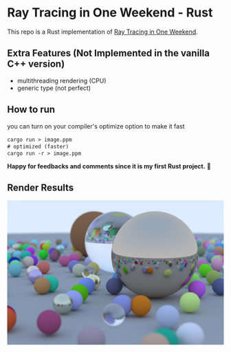 # Ray Tracing in One Weekend - Rust
This repo is a Rust implementation of [Ray Tracing in One Weekend](https://raytracing.github.io/).

## Extra Features (Not Implemented in the vanilla C++ version)
- multithreading rendering (CPU)
- generic type (not perfect)


## How to run
you can turn on your compiler's optimize option to make it fast
```shell
cargo run > image.ppm
# optimized (faster)
cargo run -r > image.ppm
```

**Happy for feedbacks and comments since it is my first Rust project.** 🤗

## Render Results
![rendered](image.jpg)
